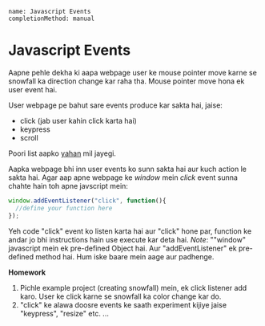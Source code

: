 ```ngMeta
name: Javascript Events
completionMethod: manual
```

# Javascript Events

Aapne pehle dekha ki aapa webpage user ke mouse pointer move karne se snowfall ka direction change kar raha tha.
Mouse pointer move hona ek user event hai.

User webpage pe bahut sare events produce kar sakta hai, jaise:
* click (jab user kahin click karta hai)
* keypress 
* scroll 

Poori list aapko [yahan](https://developer.mozilla.org/en-US/docs/Web/Events) mil jayegi.

Aapka webpage bhi inn user events ko sunn sakta hai aur kuch action le sakta hai. Agar aap apne webpage ke *window* mein *click* event sunna chahte hain toh apne javscript mein:

```javascript
window.addEventListener("click", function(){
  //define your function here
});
```

Yeh code "click" event ko listen karta hai aur "click" hone par, function ke andar jo bhi instructions hain use execute kar deta hai.
*Note*: ""window" javascript mein ek pre-defined Object hai. Aur "addEventListener" ek pre-defined method hai. Hum iske baare mein aage aur padhenge.

**Homework**
1. Pichle example project (creating snowfall) mein, ek click listener add karo. User ke click karne se snowfall ka color change kar do.
2. "click" ke alawa doosre events ke saath experiment kijiye jaise "keypress", "resize" etc.
...
